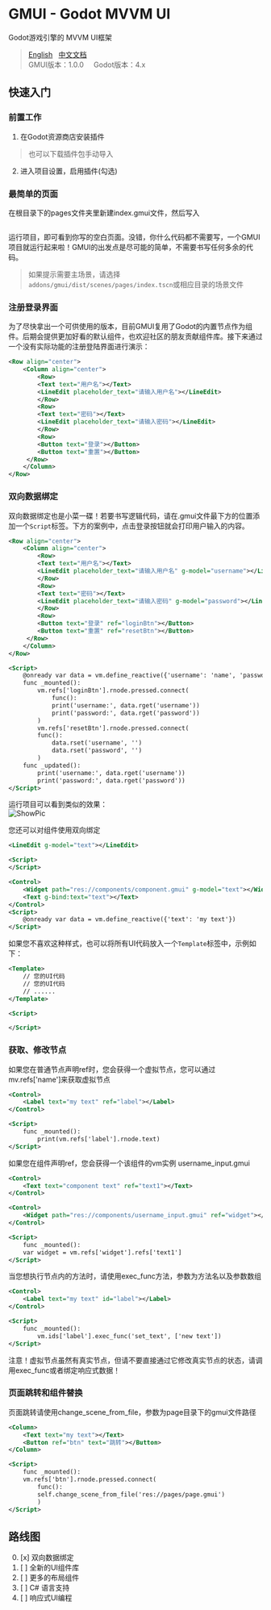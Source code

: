# GMUI - Godot MVVM UI  
Godot游戏引擎的 MVVM UI框架   
> [English](https://github.com/JustDooooIt/GMUI)&nbsp;&nbsp;&nbsp;[中文文档](https://github.com/JustDooooIt/GMUI/blob/master/README.ZH.md)   
> GMUI版本：1.0.0   &nbsp;&nbsp;&nbsp;&nbsp;Godot版本：4.x  

## 快速入门  

### 前置工作  
1. 在Godot资源商店安装插件  
> 也可以下载插件包手动导入  
2. 进入项目设置，启用插件(勾选)  

### 最简单的页面  
在根目录下的pages文件夹里新建index.gmui文件，然后写入  

```xml
```  

运行项目，即可看到你写的空白页面。没错，你什么代码都不需要写，一个GMUI项目就运行起来啦！GMUI的出发点是尽可能的简单，不需要书写任何多余的代码。  
> 如果提示需要主场景，请选择`addons/gmui/dist/scenes/pages/index.tscn`或相应目录的场景文件   

### 注册登录界面  
为了尽快拿出一个可供使用的版本，目前GMUI复用了Godot的内置节点作为组件。后期会提供更加好看的默认组件，也欢迎社区的朋友贡献组件库。接下来通过一个没有实际功能的注册登陆界面进行演示：

```xml
<Row align="center">
    <Column align="center">
        <Row>
	    <Text text="用户名"></Text>
	    <LineEdit placeholder_text="请输入用户名"></LineEdit>
	    </Row>
	    <Row>
		<Text text="密码"></Text>
		<LineEdit placeholder_text="请输入密码"></LineEdit>
	    </Row>
	    <Row>
		<Button text="登录"></Button>
		<Button text="重置"></Button>
	 </Row>
    </Column>
</Row>
```

### 双向数据绑定  
双向数据绑定也是小菜一碟！若要书写逻辑代码，请在.gmui文件最下方的位置添加一个`Script`标签。下方的案例中，点击登录按钮就会打印用户输入的内容。

```xml
<Row align="center">
    <Column align="center">
        <Row>
	    <Text text="用户名"></Text>
	    <LineEdit placeholder_text="请输入用户名" g-model="username"></LineEdit>
	    </Row>
	    <Row>
		<Text text="密码"></Text>
		<LineEdit placeholder_text="请输入密码" g-model="password"></LineEdit>
	    </Row>
	    <Row>
		<Button text="登录" ref="loginBtn"></Button>
		<Button text="重置" ref="resetBtn"></Button>
	 </Row>
    </Column>
</Row>

<Script>
    @onready var data = vm.define_reactive({'username': 'name', 'password': '123'})
    func _mounted():
        vm.refs['loginBtn'].rnode.pressed.connect(
    	    func():
	        print('username:', data.rget('username'))
	        print('password:', data.rget('password'))
        )
        vm.refs['resetBtn'].rnode.pressed.connect(
	    func():
	        data.rset('username', '')
	        data.rset('password', '')
        )
    func _updated():
        print('username:', data.rget('username'))
        print('password:', data.rget('password'))
</Script>
```

运行项目可以看到类似的效果：  
![ShowPic](https://s1.ax1x.com/2023/06/14/pCnM956.png)

您还可以对组件使用双向绑定
```xml
<LineEdit g-model="text"></LineEdit>

<Script>
</Script>
```

```xml
<Control>
    <Widget path="res://components/component.gmui" g-model="text"></Widget>
    <Text g-bind:text="text"></Text>
</Control>
<Script>
	@onready var data = vm.define_reactive({'text': 'my text'})
</Script>
```

如果您不喜欢这种样式，也可以将所有UI代码放入一个`Template`标签中，示例如下：

```xml
<Template>
	// 您的UI代码  
	// 您的UI代码  
	// ......  
</Template>

<Script>

</Script>
```

### 获取、修改节点  
如果您在普通节点声明ref时，您会获得一个虚拟节点，您可以通过mv.refs['name']来获取虚拟节点
```xml
<Control>
    <Label text="my text" ref="label"></Label>
</Control>

<Script>
    func _mounted():
        print(vm.refs['label'].rnode.text)
</Script>
```

如果您在组件声明ref，您会获得一个该组件的vm实例
username_input.gmui
```xml
<Control>
    <Text text="component text" ref="text1"></Text>
</Control>
```
```xml
<Control>
    <Widget path="res://components/username_input.gmui" ref="widget"></Widget>
</Control>

<Script>
    func _mounted():
	var widget = vm.refs['widget'].refs['text1']
</Script>
```

当您想执行节点内的方法时，请使用exec_func方法，参数为方法名以及参数数组
```xml
<Control>
    <Label text="my text" id="label"></Label>
</Control>

<Script>
    func _mounted():
        vm.ids['label'].exec_func('set_text', ['new text'])
</Script>
```
注意！虚拟节点虽然有真实节点，但请不要直接通过它修改真实节点的状态，请调用exec_func或者绑定响应式数据！
### 页面跳转和组件替换  

页面跳转请使用change_scene_from_file，参数为page目录下的gmui文件路径
```xml
<Column>
    <Text text="my text"></Text>
    <Button ref="btn" text="跳转"></Button>
</Column>

<Script>
    func _mounted():
    vm.refs['btn'].rnode.pressed.connect(
        func():
	    self.change_scene_from_file('res://pages/page.gmui')
        )
</Script>
```

## 路线图  
0. [x] 双向数据绑定  
1. [ ] 全新的UI组件库  
2. [ ] 更多的布局组件  
3. [ ] C# 语言支持  
4. [ ] 响应式UI编程  
